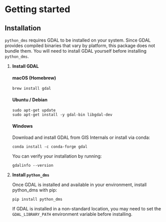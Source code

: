# Getting started

## Installation
```python_dms``` requires GDAL to be installed on your system.
Since GDAL provides compiled binaries that vary by platform, this package does not bundle them. You will need to install GDAL yourself before installing ```python_dms```.

1. **Install GDAL**
    #### macOS (Homebrew)
    ```
    brew install gdal
    ```
    #### Ubuntu / Debian
    ```
    sudo apt-get update
    sudo apt-get install -y gdal-bin libgdal-dev
    ```
    #### Windows
    Download and install GDAL from GIS Internals or install via conda:
    ```
    conda install -c conda-forge gdal
    ``` 

    You can verify your installation by running:
    ```
    gdalinfo --version
    ``` 

2. **Install ```python_dms```**

    Once GDAL is installed and available in your environment, install python_dms with pip:
    ```
    pip install python_dms
    ```

    If GDAL is installed in a non-standard location, you may need to set the ```GDAL_LIBRARY_PATH``` environment variable before installing.